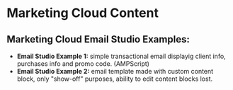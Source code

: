 # Marketing Cloud Content

## Marketing Cloud Email Studio Examples:
- **Email Studio Example 1:** simple transactional email displayig client info, purchases info and promo code. (AMPScript)
- **Email Studio Example 2:** email template made with custom content block, only "show-off" purposes, ability to edit content blocks lost.
